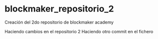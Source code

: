# blockmaker_repositorio_2
Creación del 2do repositorio de blockmaker academy

Haciendo cambios en el repositorio 2
Haciendo otro commit en el fichero
